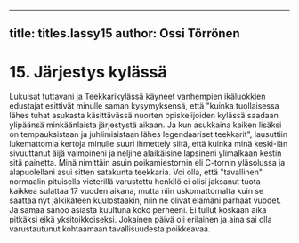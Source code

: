 
---

title: titles.lassy15
author: Ossi Törrönen
---


    
# 15. Järjestys kylässä

Lukuisat tuttavani ja Teekkarikylässä käyneet vanhempien ikäluokkien edustajat esittivät minulle saman kysymyksensä, 
että "kuinka tuollaisessa lähes tuhat asukasta käsittävässä nuorten opiskelijoiden kylässä saadaan ylipäänsä minkäänlaista 
järjestystä aikaan. Ja kun asukkaina kaiken lisäksi on tempauksistaan ja juhlimisistaan lähes legendaariset teekkarit", 
lausuttiin lukemattomia kertoja minulle suuri ihmettely siitä, että kuinka minä keski-iän sivuuttanut äijä vaimoineni ja 
neljine alaikäisine lapsineni ylimalkaan kestin sitä painetta. Minä nimittäin asuin poikamiestornin eli C-tornin yläsolussa 
ja alapuolellani asui sitten satakunta teekkaria. Voi olla, että "tavallinen" normaalin pituisella vieterillä varustettu henkilö 
ei olisi jaksanut tuota kaikkea sulattaa 17 vuoden aikana, mutta niin uskomattomalta kuin se saattaa nyt jälkikäteen 
kuulostaakin, niin ne olivat elämäni parhaat vuodet. Ja samaa sanoo asiasta kuultuna koko perheeni. Ei tullut koskaan 
aika pitkäksi eikä yksitoikkoiseksi. Jokainen päivä oli erilainen ja aina sai olla varustautunut kohtaamaan tavallisuudesta 
poikkeavaa.

